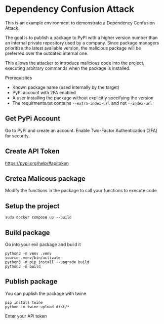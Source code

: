 # Dependency Confusion Attack
This is an example environment to demonstrate a Dependency Confusion Attack.

The goal is to publish a package to PyPI with a higher version number than an internal private repository used by a company.
Since package managers prioritize the latest available version, the malicious package will be preferred over the outdated internal one.

This allows the attacker to introduce malicious code into the project, executing arbitrary commands when the package is installed.

Prerequisites

  - Known package name (used internally by the target)
  - PyPI account with 2FA enabled
  - A user installing the package without explicitly specifying the version
  - The requirments.txt contains `--extra-index-url` and not `--index-url`


## Get PyPi Account
Go to PyPI and create an account.
Enable Two-Factor Authentication (2FA) for security.

## Create API Token
https://pypi.org/help/#apitoken


## Cretea Malicous package
Modify the functions in the package to call your functions to execute code

## Setup the project
```shell
sudo docker compose up --build
```

## Build package 
Go into your evil package and build it
```shell
python3 -m venv .venv
source .venv/bin/activate
python3 -m pip install --upgrade build
python3 -m build
```

## Publish package
You can puplish the package with twine
```shell
pip install twine
python -m twine upload dist/*
```
Enter your API token
